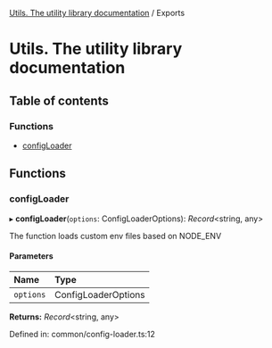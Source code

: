 [Utils. The utility library documentation](README.md) / Exports

# Utils. The utility library documentation

## Table of contents

### Functions

- [configLoader](modules.md#configloader)

## Functions

### configLoader

▸ **configLoader**(`options`: ConfigLoaderOptions): *Record*<string, any\>

The function loads custom env files based on NODE_ENV

#### Parameters

| Name | Type |
| :------ | :------ |
| `options` | ConfigLoaderOptions |

**Returns:** *Record*<string, any\>

Defined in: common/config-loader.ts:12
